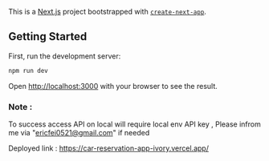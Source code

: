 This is a [Next.js](https://nextjs.org/) project bootstrapped with [`create-next-app`](https://github.com/vercel/next.js/tree/canary/packages/create-next-app).

## Getting Started

First, run the development server:

```bash
npm run dev
```

Open [http://localhost:3000](http://localhost:3000) with your browser to see the result.

### Note : 
To success access API on local will require local env API key , Please infrom me via "ericfei0521@gmail.com" if needed 

Deployed link : https://car-reservation-app-ivory.vercel.app/

